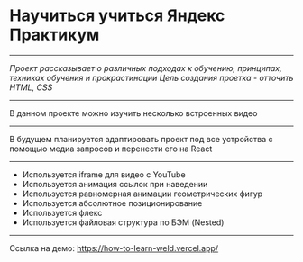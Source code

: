 # Научиться учиться Яндекс Практикум

---

_Проект рассказывает о различных подходах к обучению, принципах, техниках обучения и прокрастинации_
_Цель создания проетка - отточить HTML, CSS_

---

В данном проекте можно изучить несколько встроенных видео

---

В будущем планируется адаптировать проект под все устройства с помощью медиа запросов и перенести его на React

---

- Используется iframe для видео с YouTube
- Используется анимация ссылок при наведении
- Используется равномерная анимации геометрических фигур
- Используется абсолютное позиционирование
- Используется флекс
- Используется файловая структура по БЭМ (Nested)

---

Ссылка на демо: https://how-to-learn-weld.vercel.app/
